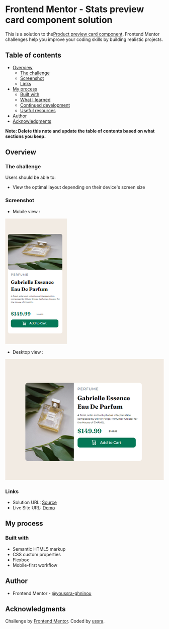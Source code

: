 # Frontend Mentor - Stats preview card component solution

This is a solution to the[Product preview card component](https://www.frontendmentor.io/challenges/product-preview-card-component-GO7UmttRfa/hub/product-preview-card-component-06_jXfG6n-). Frontend Mentor challenges help you improve your coding skills by building realistic projects.

## Table of contents

- [Overview](#overview)
  - [The challenge](#the-challenge)
  - [Screenshot](#screenshot)
  - [Links](#links)
- [My process](#my-process)
  - [Built with](#built-with)
  - [What I learned](#what-i-learned)
  - [Continued development](#continued-development)
  - [Useful resources](#useful-resources)
- [Author](#author)
- [Acknowledgments](#acknowledgments)

**Note: Delete this note and update the table of contents based on what sections you keep.**

## Overview

### The challenge

Users should be able to:

- View the optimal layout depending on their device's screen size

### Screenshot

- Mobile view :

![](./src/images/mobile%20screen.png)

- Desktop view :

![](./src/images/desktop%20screen.png)

### Links

- Solution URL: [Source](https://github.com/youssra-ghninou/product-preview-card-component-main)
- Live Site URL: [Demo](https://youssra-ghninou.github.io/product-preview-card-component-main/)

## My process

### Built with

- Semantic HTML5 markup
- CSS custom properties
- Flexbox
- Mobile-first workflow

## Author

- Frontend Mentor - [@youssra-ghninou](https://www.frontendmentor.io/profile/youssra-ghninou)

## Acknowledgments

Challenge by <a href="https://www.frontendmentor.io?ref=challenge" target="_blank">Frontend Mentor</a>.
Coded by <a href="https://github.com/youssra-ghninou">ussra</a>.
